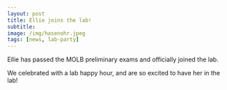```yaml
---
layout: post  
title: Ellie joins the lab!  
subtitle:   
image: /img/hasenohr.jpeg 
tags: [news, lab-party]  
---
```


Ellie has passed the MOLB preliminary exams and officially joined the lab. 

We celebrated with a lab happy hour, and are so excited to have her in the lab!
<br>
<br>
